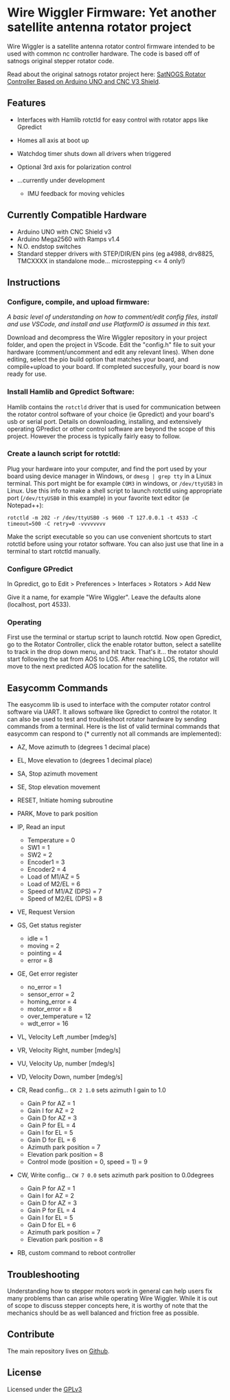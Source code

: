 # Wire Wiggler Firmware: Yet another satellite antenna rotator project
Wire Wiggler is a satellite antenna rotator control firmware intended to be used with common nc controller hardware. The code is based off of satnogs original stepper rotator code.

Read about the original satnogs rotator project here: [SatNOGS Rotator Controller Based on Arduino UNO and CNC V3 Shield](https://wiki.satnogs.org/SatNOGS_Arduino_Uno/CNC_Shield_Based_Rotator_Controller).

## Features
* Interfaces with Hamlib rotctld for easy control with rotator apps like Gpredict
* Homes all axis at boot up
* Watchdog timer shuts down all drivers when triggered
* Optional 3rd axis for polarization control
* ...currently under development

    * IMU feedback for moving vehicles

## Currently Compatible Hardware
* Arduino UNO with CNC Shield v3
* Arduino Mega2560 with Ramps v1.4
* N.O. endstop switches
* Standard stepper drivers with STEP/DIR/EN pins (eg a4988, drv8825, TMCXXXX in standalone mode...  microstepping <= 4 only!)

## Instructions
### Configure, compile, and upload firmware:
*A basic level of understanding on how to comment/edit config files, install and use VSCode, and install and use PlatformIO is assumed in this text.*

Download and decompress the Wire Wiggler repository in your project folder, and open the project in VScode. Edit the "config.h" file to suit your hardware (comment/uncomment and edit any relevant lines). When done editing, select the pio build option that matches your board, and compile+upload to your board. If completed succesfully, your board is now ready for use.

### Install Hamlib and Gpredict Software:
Hamlib contains the `rotctld` driver that is used for communication between the rotator control software of your choice (ie Gpredict) and your board's usb or serial port. Details on downloading, installing, and extensively operating GPredict or other control software are beyond the scope of this project. However the process is typically fairly easy to follow.

### Create a launch script for rotctld:
Plug your hardware into your computer, and find the port used by your board using device manager in Windows, or `dmesg | grep tty` in a Linux terminal. This port might be for example `COM3` in windows, or `/dev/ttyUSB3` in Linux. Use this info to make a shell script to launch rotctld using appropriate port (`/dev/ttyUSB0` in this example) in your favorite text editor (ie Notepad++):

```
rotctld -m 202 -r /dev/ttyUSB0 -s 9600 -T 127.0.0.1 -t 4533 -C timeout=500 -C retry=0 -vvvvvvvv
```
Make the script executable so you can use convenient shortcuts to start rotctld before using your rotator software. You can also just use that line in a terminal to start rotctld manually.

### Configure GPredict
In Gpredict, go to Edit > Preferences > Interfaces > Rotators > Add New

Give it a name, for example "Wire Wiggler". Leave the defaults alone (localhost, port 4533). 

### Operating
First use the terminal or startup script to launch rotctld. Now open Gpredict, go to the Rotator Controller, click the enable rotator button, select a satellite to track in the drop down menu, and hit track. That's it... the rotator should start following the sat from AOS to LOS. After reaching LOS, the rotator will move to the next predicted AOS location for the satellite.

## Easycomm Commands
The easycomm lib is used to interface with the computer rotator control software via UART. It allows software like Gpredict to control the rotator. It can also be used to test and troubleshoot rotator hardware by sending commands from a terminal. Here is the list of valid terminal commands that easycomm can respond to (* currently not all commands are implemented):

* AZ, Move azimuth to (degrees 1 decimal place)
* EL, Move elevation to (degrees 1 decimal place)
* SA, Stop azimuth movement
* SE, Stop elevation movement
* RESET, Initiate homing subroutine
* PARK, Move to park position
* IP, Read an input
    * Temperature = 0
    * SW1 = 1
    * SW2 = 2
    * Encoder1 = 3
    * Encoder2 = 4
    * Load of M1/AZ = 5
    * Load of M2/EL = 6
    * Speed of M1/AZ (DPS) = 7
    * Speed of M2/EL (DPS) = 8
* VE, Request Version
* GS, Get status register
    * idle = 1
    * moving = 2
    * pointing = 4
    * error = 8
* GE, Get error register
    * no_error = 1
    * sensor_error = 2
    * homing_error = 4
    * motor_error = 8
    * over_temperature = 12
    * wdt_error = 16
* VL, Velocity Left ,number [mdeg/s]
* VR, Velocity Right, number [mdeg/s]
* VU, Velocity Up, number [mdeg/s]
* VD, Velocity Down, number [mdeg/s]
* CR, Read config... `CR 2 1.0` sets azimuth I gain to 1.0
    * Gain P for AZ = 1
    * Gain I for AZ = 2
    * Gain D for AZ = 3
    * Gain P for EL = 4
    * Gain I for EL = 5
    * Gain D for EL = 6
    * Azimuth park position = 7
    * Elevation park position = 8
    * Control mode (position = 0, speed = 1) = 9
* CW, Write config... `CW 7 0.0` sets azimuth park position to 0.0degrees
    * Gain P for AZ = 1
    * Gain I for AZ = 2
    * Gain D for AZ = 3
    * Gain P for EL = 4
    * Gain I for EL = 5
    * Gain D for EL = 6
    * Azimuth park position = 7
    * Elevation park position = 8

* RB, custom command to reboot controller

## Troubleshooting
Understanding how to stepper motors work in general can help users fix many problems than can arise while operating Wire Wiggler. While it is out of scope to discuss stepper concepts here, it is worthy of note that the mechanics should be as well balanced and friction free as possible.

## Contribute
The main repository lives on [Github](https://github.com/truglodite/satnogs-rotator-firmware).

## License
Licensed under the [GPLv3](LICENSE)
